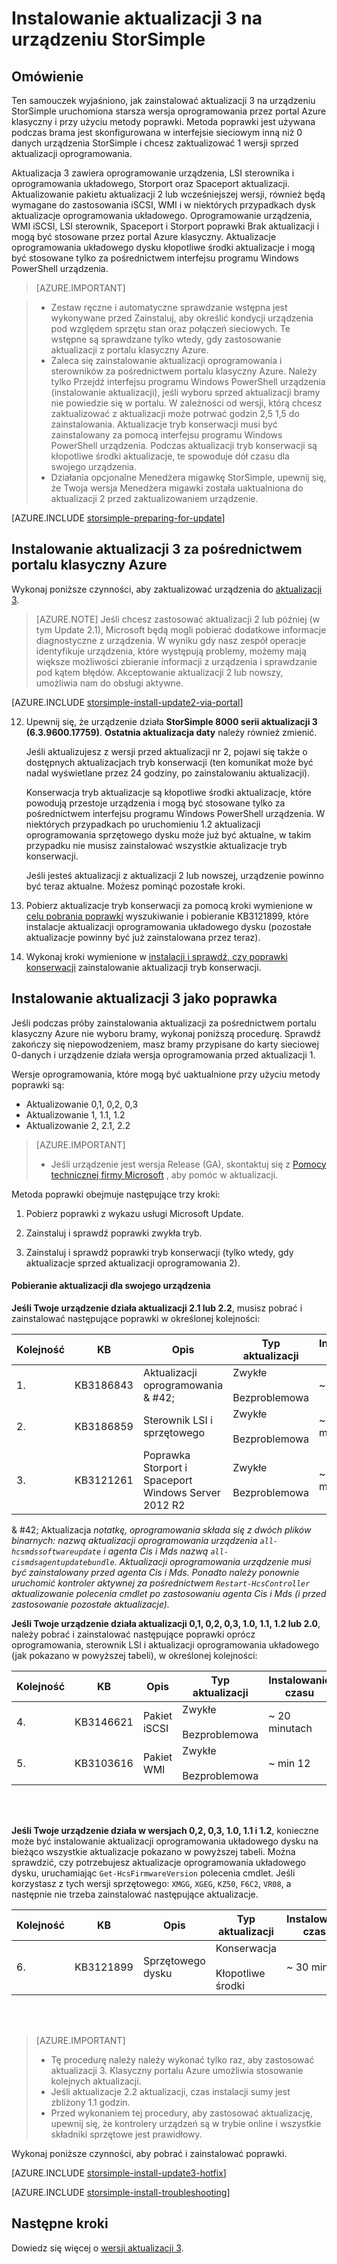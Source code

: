 <properties
   pageTitle="Instalowanie aktualizacji 3 na urządzeniu StorSimple | Microsoft Azure"
   description="Wyjaśniono, jak zainstalować StorSimple 8000 serii aktualizacji 3 na urządzeniu serii StorSimple 8000."
   services="storsimple"
   documentationCenter="NA"
   authors="alkohli"
   manager="carmonm"
   editor="" />
<tags
   ms.service="storsimple"
   ms.devlang="NA"
   ms.topic="article"
   ms.tgt_pltfrm="NA"
   ms.workload="TBD"
   ms.date="10/05/2016"
   ms.author="alkohli" />

# <a name="install-update-3-on-your-storsimple-device"></a>Instalowanie aktualizacji 3 na urządzeniu StorSimple

## <a name="overview"></a>Omówienie

Ten samouczek wyjaśniono, jak zainstalować aktualizacji 3 na urządzeniu StorSimple uruchomiona starsza wersja oprogramowania przez portal Azure klasyczny i przy użyciu metody poprawki. Metoda poprawki jest używana podczas brama jest skonfigurowana w interfejsie sieciowym inną niż 0 danych urządzenia StorSimple i chcesz zaktualizować 1 wersji sprzed aktualizacji oprogramowania.

Aktualizacja 3 zawiera oprogramowanie urządzenia, LSI sterownika i oprogramowania układowego, Storport oraz Spaceport aktualizacji. Aktualizowanie pakietu aktualizacji 2 lub wcześniejszej wersji, również będą wymagane do zastosowania iSCSI, WMI i w niektórych przypadkach dysk aktualizacje oprogramowania układowego. Oprogramowanie urządzenia, WMI iSCSI, LSI sterownik, Spaceport i Storport poprawki Brak aktualizacji i mogą być stosowane przez portal Azure klasyczny. Aktualizacje oprogramowania układowego dysku kłopotliwe środki aktualizacje i mogą być stosowane tylko za pośrednictwem interfejsu programu Windows PowerShell urządzenia. 

> [AZURE.IMPORTANT]

> - Zestaw ręczne i automatyczne sprawdzanie wstępna jest wykonywane przed Zainstaluj, aby określić kondycji urządzenia pod względem sprzętu stan oraz połączeń sieciowych. Te wstępne są sprawdzane tylko wtedy, gdy zastosowanie aktualizacji z portalu klasyczny Azure.
> - Zaleca się zainstalowanie aktualizacji oprogramowania i sterowników za pośrednictwem portalu klasyczny Azure. Należy tylko Przejdź interfejsu programu Windows PowerShell urządzenia (instalowanie aktualizacji), jeśli wyboru sprzed aktualizacji bramy nie powiedzie się w portalu. W zależności od wersji, którą chcesz zaktualizować z aktualizacji może potrwać godzin 2,5 1,5 do zainstalowania. Aktualizacje tryb konserwacji musi być zainstalowany za pomocą interfejsu programu Windows PowerShell urządzenia. Podczas aktualizacji tryb konserwacji są kłopotliwe środki aktualizacje, te spowoduje dół czasu dla swojego urządzenia.
> - Działania opcjonalne Menedżera migawkę StorSimple, upewnij się, że Twoja wersja Menedżera migawki została uaktualniona do aktualizacji 2 przed zaktualizowaniem urządzenie.

[AZURE.INCLUDE [storsimple-preparing-for-update](../../includes/storsimple-preparing-for-updates.md)]

## <a name="install-update-3-via-the-azure-classic-portal"></a>Instalowanie aktualizacji 3 za pośrednictwem portalu klasyczny Azure

Wykonaj poniższe czynności, aby zaktualizować urządzenia do [aktualizacji 3](storsimple-update3-release-notes.md).


> [AZURE.NOTE]
Jeśli chcesz zastosować aktualizacji 2 lub później (w tym Update 2.1), Microsoft będą mogli pobierać dodatkowe informacje diagnostyczne z urządzenia. W wyniku gdy nasz zespół operacje identyfikuje urządzenia, które występują problemy, możemy mają większe możliwości zbieranie informacji z urządzenia i sprawdzanie pod kątem błędów. Akceptowanie aktualizacji 2 lub nowszy, umożliwia nam do obsługi aktywne.

[AZURE.INCLUDE [storsimple-install-update2-via-portal](../../includes/storsimple-install-update2-via-portal.md)]

12. Upewnij się, że urządzenie działa **StorSimple 8000 serii aktualizacji 3 (6.3.9600.17759)**. **Ostatnia aktualizacja daty** należy również zmienić. 

    Jeśli aktualizujesz z wersji przed aktualizacji nr 2, pojawi się także o dostępnych aktualizacjach tryb konserwacji (ten komunikat może być nadal wyświetlane przez 24 godziny, po zainstalowaniu aktualizacji).

    Konserwacja tryb aktualizacje są kłopotliwe środki aktualizacje, które powodują przestoje urządzenia i mogą być stosowane tylko za pośrednictwem interfejsu programu Windows PowerShell urządzenia. W niektórych przypadkach po uruchomieniu 1.2 aktualizacji oprogramowania sprzętowego dysku może już być aktualne, w takim przypadku nie musisz zainstalować wszystkie aktualizacje tryb konserwacji.

    Jeśli jesteś aktualizacji z aktualizacji 2 lub nowszej, urządzenie powinno być teraz aktualne. Możesz pominąć pozostałe kroki.

13. Pobierz aktualizacje tryb konserwacji za pomocą kroki wymienione w [celu pobrania poprawki](#to-download-hotfixes) wyszukiwanie i pobieranie KB3121899, które instalacje aktualizacji oprogramowania układowego dysku (pozostałe aktualizacje powinny być już zainstalowana przez teraz).

13. Wykonaj kroki wymienione w [instalacji i sprawdź, czy poprawki konserwacji](#to-install-and-verify-maintenance-mode-hotfixes) zainstalowanie aktualizacji tryb konserwacji. 

  

## <a name="install-update-3-as-a-hotfix"></a>Instalowanie aktualizacji 3 jako poprawka

Jeśli podczas próby zainstalowania aktualizacji za pośrednictwem portalu klasyczny Azure nie wyboru bramy, wykonaj poniższą procedurę. Sprawdź zakończy się niepowodzeniem, masz bramy przypisane do karty sieciowej 0-danych i urządzenie działa wersja oprogramowania przed aktualizacji 1.

Wersje oprogramowania, które mogą być uaktualnione przy użyciu metody poprawki są:

- Aktualizowanie 0,1, 0,2, 0,3
- Aktualizowanie 1, 1.1, 1.2
- Aktualizowanie 2, 2.1, 2.2 

> [AZURE.IMPORTANT]
>
> - Jeśli urządzenie jest wersja Release (GA), skontaktuj się z [Pomocy technicznej firmy Microsoft](storsimple-contact-microsoft-support.md) , aby pomóc w aktualizacji.

Metoda poprawki obejmuje następujące trzy kroki:

1.  Pobierz poprawki z wykazu usługi Microsoft Update.

2.  Zainstaluj i sprawdź poprawki zwykła tryb.

3.  Zainstaluj i sprawdź poprawki tryb konserwacji (tylko wtedy, gdy aktualizacje sprzed aktualizacji oprogramowania 2).


#### <a name="download-updates-for-your-device"></a>Pobieranie aktualizacji dla swojego urządzenia

**Jeśli Twoje urządzenie działa aktualizacji 2.1 lub 2.2**, musisz pobrać i zainstalować następujące poprawki w określonej kolejności:

| Kolejność  | KB        | Opis                    | Typ aktualizacji  | Instalowanie czasu |
|--------|-----------|-------------------------|------------- |-------------|
| 1.      | KB3186843 | Aktualizacji oprogramowania & #42;  |  Zwykłe <br></br>Bezproblemowa     | ~ 45 minut |
| 2.      | KB3186859 | Sterownik LSI i sprzętowego             |  Zwykłe <br></br>Bezproblemowa      | ~ 20 minutach |
| 3.      | KB3121261 | Poprawka Storport i Spaceport </br> Windows Server 2012 R2 |  Zwykłe <br></br>Bezproblemowa      | ~ 20 minutach |

& #42;  Aktualizacja *notatkę, oprogramowania składa się z dwóch plików binarnych: nazwą aktualizacji oprogramowania urządzenia `all-hcsmdssoftwareupdate` i agenta Cis i Mds nazwą `all-cismdsagentupdatebundle`. Aktualizacji oprogramowania urządzenie musi być zainstalowany przed agenta Cis i Mds. Ponadto należy ponownie uruchomić kontroler aktywnej za pośrednictwem `Restart-HcsController` aktualizowanie polecenia cmdlet po zastosowaniu agenta Cis i Mds (i przed zastosowanie pozostałe aktualizacje).* 


**Jeśli Twoje urządzenie działa aktualizacji 0,1, 0,2, 0,3, 1.0, 1.1, 1.2 lub 2.0**, należy pobrać i zainstalować następujące poprawki oprócz oprogramowania, sterownik LSI i aktualizacji oprogramowania układowego (jak pokazano w powyższej tabeli), w określonej kolejności:

| Kolejność  | KB        | Opis                    | Typ aktualizacji  | Instalowanie czasu |
|--------|-----------|-------------------------|------------- |-------------|
| 4.      | KB3146621 | Pakiet iSCSI | Zwykłe <br></br>Bezproblemowa  | ~ 20 minutach |
| 5.      | KB3103616 | Pakiet WMI |  Zwykłe <br></br>Bezproblemowa      | ~ min 12 |


<br></br>

**Jeśli Twoje urządzenie działa w wersjach 0,2, 0,3, 1.0, 1.1 i 1.2**, konieczne może być instalowanie aktualizacji oprogramowania układowego dysku na bieżąco wszystkie aktualizacje pokazano w powyższej tabeli. Można sprawdzić, czy potrzebujesz aktualizacje oprogramowania układowego dysku, uruchamiając `Get-HcsFirmwareVersion` polecenia cmdlet. Jeśli korzystasz z tych wersji sprzętowego: `XMGG`, `XGEG`, `KZ50`, `F6C2`, `VR08`, a następnie nie trzeba zainstalować następujące aktualizacje.


| Kolejność  | KB        | Opis                    | Typ aktualizacji  | Instalowanie czasu |
|--------|-----------|-------------------------|------------- |-------------|
| 6.      | KB3121899 | Sprzętowego dysku              |  Konserwacja <br></br>Kłopotliwe środki      | ~ 30 minut |
 
<br></br>

> [AZURE.IMPORTANT]
>
> - Tę procedurę należy należy wykonać tylko raz, aby zastosować aktualizacji 3. Klasyczny portalu Azure umożliwia stosowanie kolejnych aktualizacji.
> - Jeśli aktualizacje 2.2 aktualizacji, czas instalacji sumy jest zbliżony 1.1 godzin.
> - Przed wykonaniem tej procedury, aby zastosować aktualizację, upewnij się, że kontrolery urządzeń są w trybie online i wszystkie składniki sprzętowe jest prawidłowy.

Wykonaj poniższe czynności, aby pobrać i zainstalować poprawki.

[AZURE.INCLUDE [storsimple-install-update3-hotfix](../../includes/storsimple-install-update3-hotfix.md)]

[AZURE.INCLUDE [storsimple-install-troubleshooting](../../includes/storsimple-install-troubleshooting.md)]

## <a name="next-steps"></a>Następne kroki

Dowiedz się więcej o [wersji aktualizacji 3](storsimple-update3-release-notes.md).
